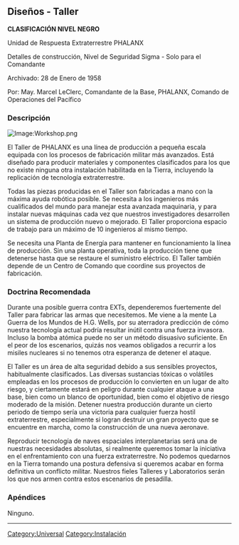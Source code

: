 ## Diseños - Taller

**CLASIFICACIÓN NIVEL NEGRO**

Unidad de Respuesta Extraterrestre PHALANX

Detalles de construcción, Nivel de Seguridad Sigma - Solo para el
Comandante

Archivado: 28 de Enero de 1958

Por: May. Marcel LeClerc, Comandante de la Base, PHALANX, Comando de
Operaciones del Pacífico

### Descripción

![Image:Workshop.png](Workshop.png "Image:Workshop.png")

El Taller de PHALANX es una línea de producción a pequeña escala
equipada con los procesos de fabricación militar más avanzados. Está
diseñado para producir materiales y componentes clasificados para los
que no existe ninguna otra instalación habilitada en la Tierra,
incluyendo la replicación de tecnología extraterrestre.

Todas las piezas producidas en el Taller son fabricadas a mano con la
máxima ayuda robótica posible. Se necesita a los ingenieros más
cualificados del mundo para manejar esta avanzada maquinaria, y para
instalar nuevas máquinas cada vez que nuestros investigadores
desarrollen un sistema de producción nuevo o mejorado. El Taller
proporciona espacio de trabajo para un máximo de 10 ingenieros al mismo
tiempo.

Se necesita una Planta de Energía para mantener en funcionamiento la
línea de producción. Sin una planta operativa, toda la producción tiene
que detenerse hasta que se restaure el suministro eléctrico. El Taller
también depende de un Centro de Comando que coordine sus proyectos de
fabricación.

### Doctrina Recomendada

Durante una posible guerra contra EXTs, dependeremos fuertemente del
Taller para fabricar las armas que necesitemos. Me viene a la mente La
Guerra de los Mundos de H.G. Wells, por su aterradora predicción de cómo
nuestra tecnología actual podría resultar inútil contra una fuerza
invasora. Incluso la bomba atómica puede no ser un método disuasivo
suficiente. En el peor de los escenarios, quizás nos veamos obligados a
recurrir a los misiles nucleares si no tenemos otra esperanza de detener
el ataque.

El Taller es un área de alta seguridad debido a sus sensibles proyectos,
habitualmente clasificados. Las diversas sustancias tóxicas o volátiles
empleadas en los procesos de producción lo convierten en un lugar de
alto riesgo, y ciertamente estará en peligro durante cualquier ataque a
una base, bien como un blanco de oportunidad, bien como el objetivo de
riesgo moderado de la misión. Detener nuestra producción durante un
cierto periodo de tiempo sería una victoria para cualquier fuerza hostil
extraterrestre, especialmente si logran destruir un gran proyecto que se
encuentre en marcha, como la construcción de una nueva aeronave.

Reproducir tecnología de naves espaciales interplanetarias será una de
nuestras necesidades absolutas, si realmente queremos tomar la
iniciativa en el enfrentamiento con una fuerza extraterrestre. No
podemos quedarnos en la Tierra tomando una postura defensiva si queremos
acabar en forma definitiva un conflicto militar. Nuestros fieles
Talleres y Laboratorios serán los que nos armen contra estos escenarios
de pesadilla.

### Apéndices

Ninguno.

------------------------------------------------------------------------

[Category:Universal](Category:Universal "wikilink")
[Category:Instalación](Category:Instalación "wikilink")